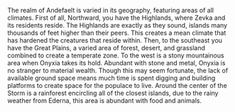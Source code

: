 The realm of Andefaelt is varied in its geography, featuring areas of all climates. First of all, Northward, you have the Highlands, where Zevka and its residents reside. The Highlands are exactly as they sound, islands many thousands of feet higher than their peers. This creates a mean climate that has hardened the creatures that reside within. Then, to the southeast you have the Great Plains, a varied area of forest, desert, and grassland combined to create a temperate zone. To the west is a stony mountainous area when Onyxia takes its hold. Abundant with stone and metal, Onyxia is no stranger to material wealth. Though this may seem fortunate, the lack of available ground space means much time is spent digging and building platforms to create space for the populace to live. Around the center of the Storm is a rainforest encircling all of the closest islands, due to the rainy weather from Ederna, this area is abundant with food and animals.
